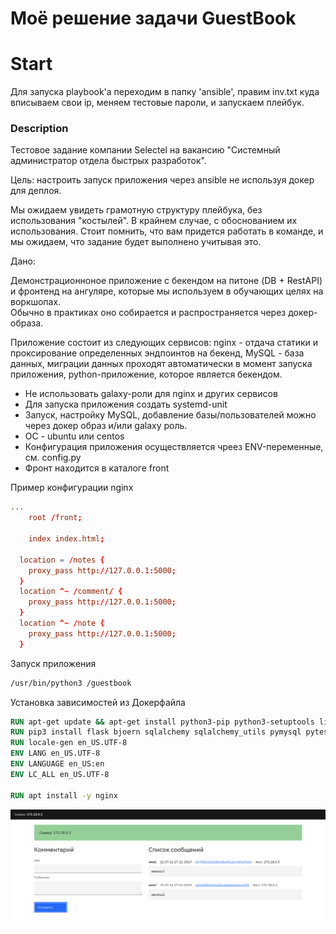 # Моё решение задачи GuestBook

# Start

Для запуска playbook'а переходим в папку 'ansible', правим inv.txt куда вписываем свои ip, меняем тестовые пароли, и запускаем плейбук.

### Description

Тестовое задание компании Selectel на вакансию "Системный администратор отдела быстрых разработок". 

Цель: настроить запуск приложения через ansible не используя докер для деплоя.

Мы ожидаем увидеть грамотную структуру плейбука, без использования "костылей". В крайнем случае, с обоснованием их использования.  Стоит помнить, что вам придется работать в команде, и мы ожидаем, что задание будет выполнено учитывая это. 


Дано:

Демонстрационноное приложение с бекендом на питоне (DB + RestAPI) и фронтенд на ангуляре, которые мы используем в обучающих целях на воркшопах.  
Обычно в практиках оно собирается и распространяется через докер-образа.

Приложение состоит из следующих сервисов:  nginx - отдача статики и проксирование определенных эндпоинтов на бекенд, MySQL - база данных, миграции данных проходят автоматически в момент запуска приложения, python-приложение, которое является бекендом.

- Не использовать galaxy-роли для nginx и других сервисов
- Для запуска приложения создать systemd-unit
- Запуск, настройку MySQL, добавление базы/пользователей можно через докер образ и/или galaxy роль.
- ОС - ubuntu или centos
- Конфигурация приложения осуществляется чреез ENV-переменные, см. config.py
- Фронт находится в каталоге front

Пример конфигурации nginx
```conf
...
	root /front;

	index index.html;

  location = /notes {
    proxy_pass http://127.0.0.1:5000;
  }
  location ^~ /comment/ {
    proxy_pass http://127.0.0.1:5000;
  }
  location ^~ /note {
    proxy_pass http://127.0.0.1:5000;
  }
```

Запуск приложения
```bash
/usr/bin/python3 /guestbook
```

Установка зависимостей из Докерфайла
```Dockerfile
RUN apt-get update && apt-get install python3-pip python3-setuptools libev-dev locales -y
RUN pip3 install flask bjoern sqlalchemy sqlalchemy_utils pymysql pytest cryptography
RUN locale-gen en_US.UTF-8
ENV LANG en_US.UTF-8
ENV LANGUAGE en_US:en
ENV LC_ALL en_US.UTF-8

RUN apt install -y nginx
```
![](2019-11-18-00-37-30.png)
